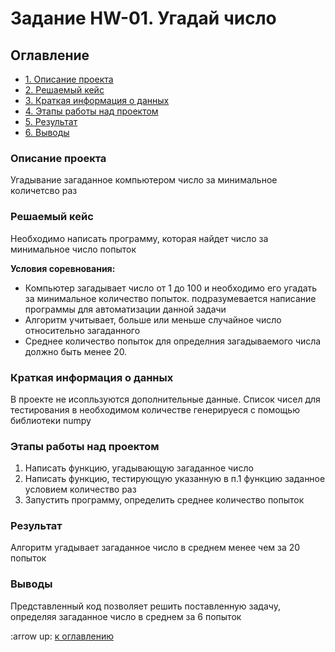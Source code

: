 # Задание HW-01. Угадай число

## Оглавление

* [1. Описание проекта](https://github.com/KAru8/code/tree/main/project_0/README.md#Описание-проекта)
* [2. Решаемый кейс](https://github.com/KAru8/code/tree/main/project_0/README.md#Решаемый-кейс)
* [3. Краткая информация о данных](https://github.com/KAru8/code/tree/main/project_0/README.md#Краткая-информация-о-данных)
* [4. Этапы работы над проектом](https://github.com/KAru8/code/tree/main/project_0/README.md#Этапы-работы-над-проектом)
* [5. Результат](https://github.com/KAru8/code/tree/main/project_0/README.md#Результат)
* [6. Выводы](https://github.com/KAru8/code/tree/main/project_0/README.md#Выводы)

### Описание проекта

Угадывание загаданное компьютером число за минимальное количетсво раз

### Решаемый кейс

Необходимо написать программу, которая найдет число за минимальное число попыток

**Условия соревнования:**
- Компьютер загадывает число от 1 до 100 и необходимо его угадать за минимальное количество попыток. подразумевается написание программы для автоматизации данной задачи
- Алгоритм учитывает, больше или меньше случайное число относительно загаданного
- Среднее количество попыток для определния загадываемого числа должно быть менее 20. 

### Краткая информация о данных
В проекте не исопльзуются дополнительные данные. Список чисел для тестирования в необходимом количестве
генерируеся с помощью библиотеки numpy

### Этапы работы над проектом
1. Написать функцию, угадывающую загаданное число 
2. Написать функцию, тестирующую указанную в п.1 функцию заданное условием количество раз
3. Запустить программу, определить среднее количество попыток

### Результат

Алгоритм угадывает загаданное число в среднем менее чем за 20 попыток

### Выводы

Представленный код позволяет решить поставленную задачу, определяя загаданное число в среднем за 6 попыток

:arrow up: [к оглавлению](https://github.com/KAru8/code/tree/main/project_0/README.md#Оглавление)